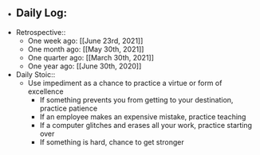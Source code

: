 - Daily Log:
    -
- Retrospective::
    - One week ago: [[June 23rd, 2021]]
    - One month ago: [[May 30th, 2021]]
    - One quarter ago: [[March 30th, 2021]]
    - One year ago: [[June 30th, 2020]]
- Daily Stoic::
    - Use impediment as a chance to practice a virtue or form of excellence
        - If something prevents you from getting to your destination, practice patience
        - If an employee makes an expensive mistake, practice teaching
        - If a computer glitches and erases all your work, practice starting over
        - If something is hard, chance to get stronger
